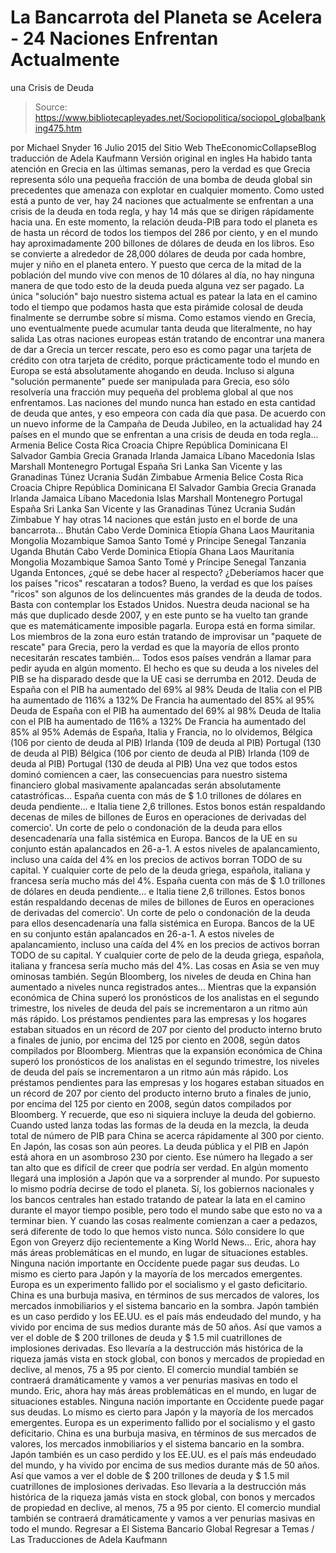 # La Bancarrota del Planeta se Acelera - 24 Naciones Enfrentan Actualmente 
una Crisis de Deuda

> Source: https://www.bibliotecapleyades.net/Sociopolitica/sociopol_globalbanking475.htm

por Michael Snyder 16 Julio 2015
del Sitio Web TheEconomicCollapseBlog
traducción de Adela Kaufmann Versión original en ingles
Ha habido tanta atención en Grecia en las últimas semanas, pero la verdad es que Grecia representa sólo una pequeña fracción de una bomba de deuda global sin precedentes que amenaza con explotar en cualquier momento.
Como usted está a punto de ver, hay 24 naciones que actualmente se enfrentan a una crisis de la deuda en toda regla, y hay 14 más que se dirigen rápidamente hacia una.
En este momento, la relación deuda-PIB para todo el planeta es de hasta un récord de todos los tiempos del 286 por ciento, y en el mundo hay aproximadamente 200 billones de dólares de deuda en los libros.
Eso se convierte a alrededor de 28,000 dólares de deuda por cada hombre, mujer y niño en el planeta entero.
Y puesto que cerca de la mitad de la población del mundo vive con menos de 10 dólares al día, no hay ninguna manera de que todo esto de la deuda pueda alguna vez ser pagado. La única "solución" bajo nuestro sistema actual es patear la lata en el camino todo el tiempo que podamos hasta que esta pirámide colosal de deuda finalmente se derrumbe sobre sí misma.
Como estamos viendo en Grecia, uno eventualmente puede acumular tanta deuda que literalmente, no hay salida
Las otras naciones europeas están tratando de encontrar una manera de dar a Grecia un tercer rescate, pero eso es como pagar una tarjeta de crédito con otra tarjeta de crédito, porque prácticamente todo el mundo en Europa se está absolutamente ahogando en deuda.
Incluso si alguna "solución permanente" puede ser manipulada para Grecia, eso sólo resolvería una fracción muy pequeña del problema global al que nos enfrentamos. Las naciones del mundo nunca han estado en esta cantidad de deuda que antes, y eso empeora con cada día que pasa.
De acuerdo con un nuevo informe de la Campaña de Deuda Jubileo, en la actualidad hay 24 países en el mundo que se enfrentan a una crisis de deuda en toda regla...
Armenia Belice Costa Rica Croacia Chipre República Dominicana El Salvador Gambia Grecia Granada Irlanda Jamaica Líbano Macedonia Islas Marshall Montenegro Portugal España Sri Lanka San Vicente y las Granadinas Túnez Ucrania Sudán Zimbabue
Armenia
Belice
Costa Rica
Croacia
Chipre
República Dominicana
El Salvador
Gambia
Grecia
Granada
Irlanda
Jamaica
Líbano
Macedonia
Islas Marshall
Montenegro
Portugal
España
Sri Lanka
San Vicente y las Granadinas
Túnez
Ucrania
Sudán
Zimbabue
Y hay otras 14 naciones que están justo en el borde de una bancarrota...
Bhután Cabo Verde Dominica Etiopía Ghana Laos Mauritania Mongolia Mozambique Samoa Santo Tomé y Príncipe Senegal Tanzania Uganda
Bhután
Cabo Verde
Dominica
Etiopía
Ghana
Laos
Mauritania
Mongolia
Mozambique
Samoa
Santo Tomé y Príncipe
Senegal
Tanzania
Uganda
Entonces, ¿qué se debe hacer al respecto? ¿Deberíamos hacer que los países "ricos" rescataran a todos?
Bueno, la verdad es que los países "ricos" son algunos de los delincuentes más grandes de la deuda de todos. Basta con contemplar los Estados Unidos. Nuestra deuda nacional se ha más que duplicado desde 2007, y en este punto se ha vuelto tan grande que es matemáticamente imposible pagarla.
Europa está en forma similar.
Los miembros de la zona euro están tratando de improvisar un "paquete de rescate" para Grecia, pero la verdad es que la mayoría de ellos pronto necesitarán rescates también...
Todos esos países vendrán a llamar para pedir ayuda en algún momento. El hecho es que su deuda a los niveles del PIB se ha disparado desde que la UE casi se derrumba en 2012.
Deuda de España con el PIB ha aumentado del 69% al 98% Deuda de Italia con el PIB ha aumentado de 116% a 132% De Francia ha aumentado del 85% al 95%
Deuda de España con el PIB ha aumentado del 69% al 98%
Deuda de Italia con el PIB ha aumentado de 116% a 132%
De Francia ha aumentado del 85% al 95%
Además de España, Italia y Francia, no lo olvidemos,
Bélgica (106 por ciento de deuda al PIB) Irlanda (109 de deuda al PIB) Portugal (130 de deuda al PIB)
Bélgica (106 por ciento de deuda al PIB)
Irlanda (109 de deuda al PIB)
Portugal (130 de deuda al PIB)
Una vez que todos estos dominó comiencen a caer, las consecuencias para nuestro sistema financiero global masivamente apalancadas serán absolutamente catastróficas...
España cuenta con más de $ 1.0 trillones de dólares en deuda pendiente... e Italia tiene 2,6 trillones. Estos bonos están respaldando decenas de miles de billones de Euros en operaciones de derivadas del comercio'. Un corte de pelo o condonación de la deuda para ellos desencadenaría una falla sistémica en Europa. Bancos de la UE en su conjunto están apalancados en 26-a-1. A estos niveles de apalancamiento, incluso una caída del 4% en los precios de activos borran TODO de su capital. Y cualquier corte de pelo de la deuda griega, española, italiana y francesa sería mucho más del 4%.
España cuenta con más de $ 1.0 trillones de dólares en deuda pendiente... e Italia tiene 2,6 trillones.
Estos bonos están respaldando decenas de miles de billones de Euros en operaciones de derivadas del comercio'. Un corte de pelo o condonación de la deuda para ellos desencadenaría una falla sistémica en Europa.
Bancos de la UE en su conjunto están apalancados en 26-a-1. A estos niveles de apalancamiento, incluso una caída del 4% en los precios de activos borran TODO de su capital. Y cualquier corte de pelo de la deuda griega, española, italiana y francesa sería mucho más del 4%.
Las cosas en Asia se ven muy ominosas también.
Según Bloomberg, los niveles de deuda en China han aumentado a niveles nunca registrados antes...
Mientras que la expansión económica de China superó los pronósticos de los analistas en el segundo trimestre, los niveles de deuda del país se incrementaron a un ritmo aún más rápido. Los préstamos pendientes para las empresas y los hogares estaban situados en un récord de 207 por ciento del producto interno bruto a finales de junio, por encima del 125 por ciento en 2008, según datos compilados por Bloomberg.
Mientras que la expansión económica de China superó los pronósticos de los analistas en el segundo trimestre, los niveles de deuda del país se incrementaron a un ritmo aún más rápido.
Los préstamos pendientes para las empresas y los hogares estaban situados en un récord de 207 por ciento del producto interno bruto a finales de junio, por encima del 125 por ciento en 2008, según datos compilados por Bloomberg.
Y recuerde, que eso ni siquiera incluye la deuda del gobierno. Cuando usted lanza todas las formas de la deuda en la mezcla, la deuda total de número de PIB para China se acerca rápidamente al 300 por ciento.
En Japón, las cosas son aún peores.
La deuda pública y el PIB en Japón está ahora en un asombroso 230 por ciento. Ese número ha llegado a ser tan alto que es difícil de creer que podría ser verdad. En algún momento llegará una implosión a Japón que va a sorprender al mundo.
Por supuesto lo mismo podría decirse de todo el planeta. Sí, los gobiernos nacionales y los bancos centrales han estado tratando de patear la lata en el camino durante el mayor tiempo posible, pero todo el mundo sabe que esto no va a terminar bien.
Y cuando las cosas realmente comienzan a caer a pedazos, será diferente de todo lo que hemos visto nunca.
Sólo considere lo que Egon von Greyerz dijo recientemente a King World News...
Eric, ahora hay más áreas problemáticas en el mundo, en lugar de situaciones estables. Ninguna nación importante en Occidente puede pagar sus deudas. Lo mismo es cierto para Japón y la mayoría de los mercados emergentes. Europa es un experimento fallido por el socialismo y el gasto deficitario. China es una burbuja masiva, en términos de sus mercados de valores, los mercados inmobiliarios y el sistema bancario en la sombra. Japón también es un caso perdido y los EE.UU. es el país más endeudado del mundo, y ha vivido por encima de sus medios durante más de 50 años. Así que vamos a ver el doble de $ 200 trillones de deuda y $ 1.5 mil cuatrillones de implosiones derivadas. Eso llevaría a la destrucción más histórica de la riqueza jamás vista en stock global, con bonos y mercados de propiedad en declive, al menos, 75 a 95 por ciento. El comercio mundial también se contraerá dramáticamente y vamos a ver penurias masivas en todo el mundo.
Eric, ahora hay más áreas problemáticas en el mundo, en lugar de situaciones estables. Ninguna nación importante en Occidente puede pagar sus deudas.
Lo mismo es cierto para Japón y la mayoría de los mercados emergentes. Europa es un experimento fallido por el socialismo y el gasto deficitario. China es una burbuja masiva, en términos de sus mercados de valores, los mercados inmobiliarios y el sistema bancario en la sombra.
Japón también es un caso perdido y los EE.UU. es el país más endeudado del mundo, y ha vivido por encima de sus medios durante más de 50 años.
Así que vamos a ver el doble de $ 200 trillones de deuda y $ 1.5 mil cuatrillones de implosiones derivadas. Eso llevaría a la destrucción más histórica de la riqueza jamás vista en stock global, con bonos y mercados de propiedad en declive, al menos, 75 a 95 por ciento.
El comercio mundial también se contraerá dramáticamente y vamos a ver penurias masivas en todo el mundo.
Regresar a El Sistema Bancario Global
Regresar a Temas / Las Traducciones de Adela Kaufmann
